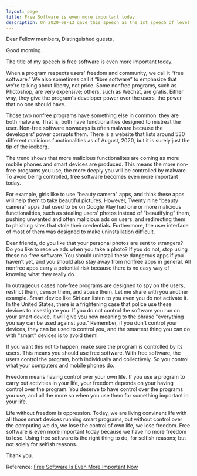 ```yaml
---
layout: page
title: Free Software is even more important today
description: On 2020-09-13 gave this speech as the 1st speech of level-3 Pathways in Yulife club of Toastmaster.
---
```



Dear Fellow members,
Distinguished guests,

Good morning.

The title of my speech is free software is even more important today.

When a program respects users' freedom and community, we call it “free software.”
We also sometimes call it “libre software” to emphasize that we're talking about
liberty, not price. Some nonfree programs, such as Photoshop, are very expensive;
others, such as Wechat, are gratis. Either way, they give the program's developer
power over the users, the power that no one should have.

Those two nonfree programs have something else in common: they are both malware. That is,
both have functionalities designed to mistreat the user. Non-free software nowadays
is often malware because the developers' power corrupts them. There is a website that lists
around 530 different malicious functionalities as of August, 2020, but it is surely just the
tip of the iceberg.

The trend shows that more malicious functionalites are coming as more mobile phones and smart
devices are produced. This means the more non-free programs you use, the more deeply you will
be controlled by malware. To avoid being controlled, free software becomes even more important
today.

For example, girls like to use "beauty camera" apps, and think these apps will help them to take
beautiful pictures. However, Twenty nine “beauty camera” apps that used to be on Google Play
had one or more malicious functionalities, such as stealing users' photos instead of “beautifying”
them, pushing unwanted and often malicious ads on users, and redirecting them to phishing sites
that stole their credentials. Furthermore, the user interface of most of them was designed to
make uninstallation difficult.

Dear friends, do you like that your personal photos are sent to strangers? Do you like to receive
ads when you take a photo? If you do not, stop using these no-free software. You should uninstall
these dangerous apps if you haven't yet, and you should also stay away from nonfree apps in general.
All nonfree apps carry a potential risk because there is no easy way of knowing what they really do.

In outrageous cases non-free programs are designed to spy on the users, restrict them, censor them,
and abuse them. Let me share with you another example. Smart device like Siri can listen to you even
you do not activate it. In the United States, there is a frightening case that police use these devices
to investigate you. If you do not control the software you run on your smart device, it will give you
new meaning to the phrase "everything you say can be used against you." Remember, if you don't control
your devices, they can be used to control you, and the smartest thing you can do with "smart" devices
is to avoid them!

If you want this not to happen, make sure the program is controlled by its users. This means you should
use free software. With free software, the users control the program, both individually and collectively.
So you control what your computers and mobile phones do.

Freedom means having control over your own life. If you use a program to carry out activities in
your life, your freedom depends on your having control over the program. You deserve to have control
over the programs you use, and all the more so when you use them for something important in your life.

Life without freedom is oppression. Today, we are living convinent life with all those smart devices
running smart programs, but without control over the computing we do, we lose the control of own life,
we lose freedom. Free software is even more important today because we have no more freedom to lose.
Using free software is the right thing to do, for selfish reasons; but not solely for selfish reasons.

Thank you.

Reference: [Free Software Is Even More Important Now](https://www.gnu.org/philosophy/free-software-even-more-important.en.html)